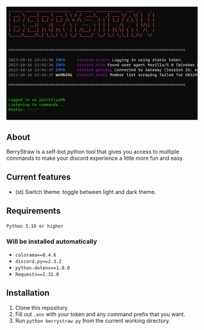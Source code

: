 ![BerryStraw](screenshot.png)

## About
BerryStraw is a self-bot python tool that gives you access to multiple commands to make your discord experience a little more fun and easy.

## Current features
- (st) Switch theme: toggle between light and dark theme.

## Requirements
`Python 3.10 or higher`

### Will be installed automatically
- `colorama==0.4.6`
- `discord.py==2.3.2`
- `python-dotenv==1.0.0`
- `Requests==2.31.0`

## Installation
1. Clone this repository.
2. Fill out `.env` with your token and any command prefix that you want.
3. Run `python berrystraw.py` from the current working directory.